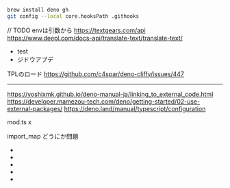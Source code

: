 ```bash
brew install deno gh
git config --local core.hooksPath .githooks
```

// TODO envは引数から https://textgears.com/api
https://www.deepl.com/docs-api/translate-text/translate-text/

- test
- ジドウアプデ

TPLのロード https://github.com/c4spar/deno-cliffy/issues/447

---

https://yoshixmk.github.io/deno-manual-ja/linking_to_external_code.html
https://developer.mamezou-tech.com/deno/getting-started/02-use-external-packages/
https://deno.land/manual/typescript/configuration

mod.ts x

import_map どうにか問題

<!-- o -->
<!-- deno run --unstable --allow-net --allow-env --allow-run --allow-write "https://deno.land/x/at_test@v7.0.0/src/useCase/gitmojiCommits/run.ts" -->

-
-
-
-
-
